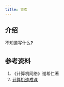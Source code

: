 ```yaml
---
title: 首页
---
```


## 介绍

不知道写什么❓



## 参考资料

1. 《计算机网络》谢希仁著
2. [计算机速成课](https://github.com/1c7/Crash-Course-Computer-Science-Chinese)




